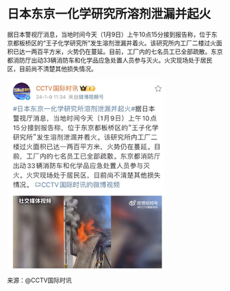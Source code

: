 # 日本东京一化学研究所溶剂泄漏并起火

据日本警视厅消息，当地时间今天（1月9日）上午10点15分接到报告称，位于东京都板桥区的“王子化学研究所”发生溶剂泄漏并着火。该研究所内工厂二楼过火面积已达一两百平方米，火势仍在蔓延。目前，工厂内的七名员工已全部疏散。东京都消防厅出动33辆消防车和化学品应急处置人员参与灭火。火灾现场处于居民区，目前尚不清楚其他损失情况。

![9e95a1ab74299ead7e0fd088a470dd61.jpg](https://raw.githubusercontent.com/qqhsx/qqnews_image/main/2024/01/09/日本东京一化学研究所溶剂泄漏并起火/9e95a1ab74299ead7e0fd088a470dd61.jpg)

来源：@CCTV国际时讯

